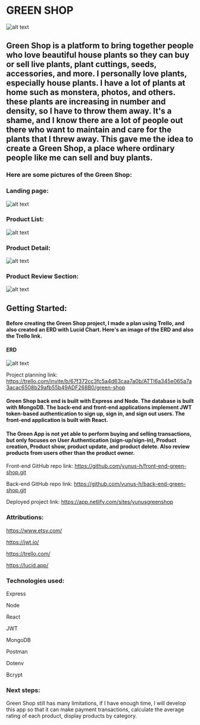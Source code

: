 # GREEN SHOP



![alt text](./src/assets/images/greenshop_logo.png)

## Green Shop is a platform to bring together people who love beautiful house plants so they can buy or sell live plants, plant cuttings, seeds, accessories, and more. I personally love plants, especially house plants. I have a lot of plants at home such as monstera, photos, and others. these plants are increasing in number and density, so I have to throw them away. It's a shame, and I know there are a lot of people out there who want to maintain and care for the plants that I threw away. This gave me the idea to create a Green Shop, a place where ordinary people like me can sell and buy plants.

### Here are some pictures of the Green Shop:

### Landing page:
![alt text](./src/assets/images/landingpage.jpg)

### Product List:
![alt text](./src/assets/images/products.jpg)

### Product Detail:
![alt text](./src/assets/images/productdetail.jpg)

### Product Review Section:
![alt text](./src/assets/images/review.jpg)



## Getting Started:

#### Before creating the Green Shop project, I made a plan using Trello, and also created an ERD with Lucid Chart. Here's an image of the ERD and also the Trello link.

#### ERD
![alt text](./src/assets/images/greenshopERD.jpg)


Project planning link: https://trello.com/invite/b/67f372cc3fc5a4d63caa7a0b/ATTI6a345e065a7a3acac6508b29afb55b49ADF268B0/green-shop


#### Green Shop back end is built with Express and Node. The database is built with MongoDB.  The back-end and front-end applications implement JWT token-based authentication to sign up, sign in, and sign out users. The front-end application is built with React. 

#### The Green App is not yet able to perform buying and selling transactions, but only focuses on User Authentication (sign-up/sign-in), Product creation, Product show, product update, and product delete. Also review products from users other than the product owner.

Front-end GitHub repo link: https://github.com/yunus-h/front-end-green-shop.git

Back-end GitHub repo link: https://github.com/yunus-h/back-end-green-shop.git

Deployed project link: https://app.netlify.com/sites/yunusgreenshop

### Attributions:

https://www.etsy.com/


https://jwt.io/


https://trello.com/


https://lucid.app/

### Technologies used:

Express 

Node

React

JWT

MongoDB

Postman

Dotenv

Bcrypt  

### Next steps: 

Green Shop still has many limitations, if I have enough time, I will develop this app so that it can make payment transactions, calculate the average rating of each product, display products by category.
